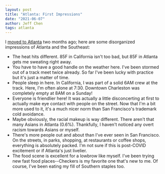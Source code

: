 ```yaml
---
layout: post
title: "Atlanta: First Impressions"
date: "2021-06-07"
author: Jeff Chen
tags: atlanta
---
```


I [moved to Atlanta](https://jeffchen.dev/posts/Why-Atlanta/) two months ago; here are some disorganized impressions of Atlanta and the Southeast:

<!-- excerpt -->

- The heat hits different. 85F in California isn't too bad, but 85F in Atlanta gets me sweating right away. 
- You have to have a good handle on the weather here. I've been stormed out of a track meet twice already. So far I've been lucky with practice but it's just a matter of time. 
- People sleep in here. In California, I was part of a solid 6AM crew at the track. Here, I'm often alone at 7:30. Downtown Charleston was completely empty at 8AM on a Sunday!
- Everyone is friendlier here! It was actually a little disconcerting at first to actually make eye contact with people on the street. Now that I'm a bit more used to it, it's a much nicer norm than San Francisco's trademark cold avoidance. 
- Maybe obviously, the racial makeup is way different. There aren't that many Asians in Atlanta (0.6%). Thankfully, I haven't noticed any overt racism towards Asians or myself. 
- There's more people out and about than I've ever seen in San Francisco. On the streets, in parks, shopping, at restaurants or coffee shops, everything is absolutely packed. I'm not sure if this is post-COVID excitement or if Atlanta's just livelier. 
- The food scene is excellent for a lowbrow like myself. I've been trying new fast food places--Checkers is my favorite one that's new to me. Of course, I've been eating my fill of Southern staples too. 
